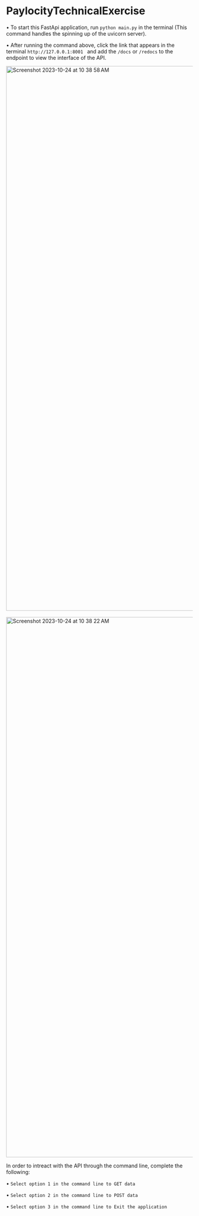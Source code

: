 # PaylocityTechnicalExercise

• To start this FastApi application, run ```python main.py``` in the terminal (This command handles the spinning up of the uvicorn server).

• After running the command above, click the link that appears in the terminal ```http://127.0.0.1:8001 ``` and add the ```/docs``` or ```/redocs``` to the endpoint to view the interface of the API.

<img width="1470" alt="Screenshot 2023-10-24 at 10 38 58 AM" src="https://github.com/cierrajohnsoncarter/DevSecOpsTechnicalExercise/assets/60804351/d5770726-7edf-49a0-b6a3-d4d43bfe2095">
<br>
<br>
<img width="1458" alt="Screenshot 2023-10-24 at 10 38 22 AM" src="https://github.com/cierrajohnsoncarter/DevSecOpsTechnicalExercise/assets/60804351/4fbca495-3da8-487d-a828-6579cff9e694">

In order to intreact with the API through the command line, complete the following:

• ```Select option 1 in the command line to GET data```

• ```Select option 2 in the command line to POST data```

• ```Select option 3 in the command line to Exit the application```
